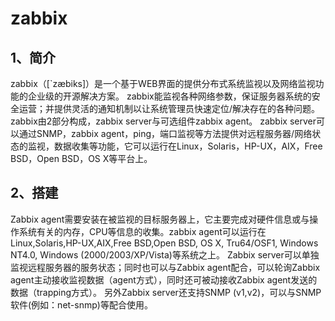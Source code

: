 # zabbix

## 1、简介
zabbix（[`zæbiks]）是一个基于WEB界面的提供分布式系统监视以及网络监视功能的企业级的开源解决方案。
zabbix能监视各种网络参数，保证服务器系统的安全运营；并提供灵活的通知机制以让系统管理员快速定位/解决存在的各种问题。
zabbix由2部分构成，zabbix server与可选组件zabbix agent。
zabbix server可以通过SNMP，zabbix agent，ping，端口监视等方法提供对远程服务器/网络状态的监视，数据收集等功能，它可以运行在Linux，Solaris，HP-UX，AIX，Free BSD，Open BSD，OS X等平台上。

## 2、搭建
Zabbix agent需要安装在被监视的目标服务器上，它主要完成对硬件信息或与操作系统有关的内存，CPU等信息的收集。zabbix agent可以运行在Linux,Solaris,HP-UX,AIX,Free BSD,Open BSD, OS X, Tru64/OSF1, Windows NT4.0, Windows (2000/2003/XP/Vista)等系统之上。
Zabbix server可以单独监视远程服务器的服务状态；同时也可以与Zabbix agent配合，可以轮询Zabbix agent主动接收监视数据（agent方式），同时还可被动接收Zabbix agent发送的数据（trapping方式）。
另外Zabbix server还支持SNMP (v1,v2)，可以与SNMP软件(例如：net-snmp)等配合使用。